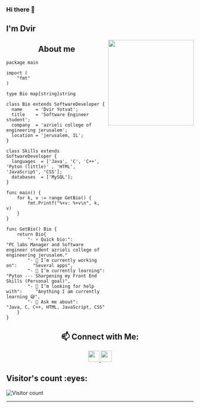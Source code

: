 ### Hi there 👋<h2> I'm Dvir</h2>

<img align='right' src="https://media3.giphy.com/media/VTtANKl0beDFQRLDTh/giphy.gif?cid=ecf05e47z0ih9328sfrdvjlejycwvvbiy3kqr6ew07o4wvdj&rid=giphy.gif" width="230">

<h2 align="center">About me</h2>

```golang
package main

import (
	"fmt"
)

type Bio map[string]string

class Bio extends SoftwareDeveloper {
  name     = 'Dvir Yotvat';
  title    = 'Software Engineer student';
  company  = 'azrieli college of engineering jerusalem';
  location = 'jerusalem, IL';
}

class Skills extends SoftwareDeveloper {
  languages  = ['Java', 'C', 'C++', 'Pyton (little)' , 'HTML', 'JavaScript', 'CSS'];
  databases  = ['MySQL'];
}

func main() {
	for k, v := range GetBio() {
		fmt.Printf("%+v: %+v\n", k, v)
	}
}

func GetBio() Bio {
	return Bio{
		"- ⚡ Quick bio:":                    "PC labs Manager and Software engineer student azrieli college of engineering jerusalem."
		"- 🔭 I’m currently working on":      "Several apps",
		"- 🌱 I’m currently learning":        "Pyton --- Sharpening my Front End Skills (Personal goal)",
		"- 🤔 I’m looking for help with":     "Anything I am currently learning 😅",
		"- 💬 Ask me about":                  "Java, C, C++, HTML, JavaScript, CSS"
	}
}
```
<h2 align="center">📫 Connect with Me:</h2>

<p align="center">

  <a href="https://www.linkedin.com/in/dvir-yotvat-7608391a9//">
    <img src="https://www.vectorlogo.zone/logos/linkedin/linkedin-icon.svg" height="30" width="30">
  </a>
  
  <a href="mailto:dvir563@gmail.com">
    <img src="https://www.vectorlogo.zone/logos/gmail/gmail-icon.svg" height="30" width="30">
  </a>



</p>




<h2> Visitor's count :eyes:</h2>



![Visitor count](https://visitor-badge.laobi.icu/badge?page_id=MrRabbiT-coder.MrRabbiT-coder)</a>

	
	

  





<hr>
